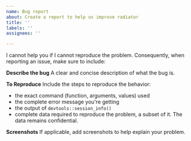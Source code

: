 ```yaml
---
name: Bug report
about: Create a report to help us improve radiator
title: ''
labels: ''
assignees: ''

---
```


I cannot help you if I cannot reproduce the problem.
Consequently, when reporting an issue, make sure to include:

**Describe the bug**
A clear and concise description of what the bug is.

**To Reproduce**
Include the steps to reproduce the behavior:
* the exact command (function, arguments, values) used
* the complete error message you're getting
* the output of `devtools::session_info()`
* complete data required to reproduce the problem, a subset of it. The data remains confidential.

**Screenshots**
If applicable, add screenshots to help explain your problem.
